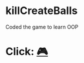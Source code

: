 # killCreateBalls
Coded the game to learn OOP

# Click: [:video_game:](https://evgenie.github.io/killCreateBalls/)
